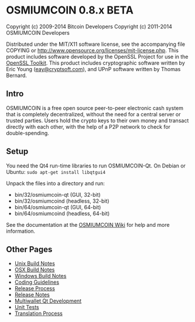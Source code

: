 OSMIUMCOIN 0.8.x BETA
====================

Copyright (c) 2009-2014 Bitcoin Developers
Copyright (c) 2011-2014 OSMIUMCOIN Developers

Distributed under the MIT/X11 software license, see the accompanying
file COPYING or http://www.opensource.org/licenses/mit-license.php.
This product includes software developed by the OpenSSL Project for use in the [OpenSSL Toolkit](http://www.openssl.org/). This product includes
cryptographic software written by Eric Young ([eay@cryptsoft.com](mailto:eay@cryptsoft.com)), and UPnP software written by Thomas Bernard.


Intro
---------------------
OSMIUMCOIN is a free open source peer-to-peer electronic cash system that is
completely decentralized, without the need for a central server or trusted
parties.  Users hold the crypto keys to their own money and transact directly
with each other, with the help of a P2P network to check for double-spending.


Setup
---------------------
You need the Qt4 run-time libraries to run OSMIUMCOIN-Qt. On Debian or Ubuntu:
	`sudo apt-get install libqtgui4`

Unpack the files into a directory and run:

- bin/32/osmiumcoin-qt (GUI, 32-bit)
- bin/32/osmiumcoind (headless, 32-bit)
- bin/64/osmiumcoin-qt (GUI, 64-bit)
- bin/64/osmiumcoind (headless, 64-bit)

See the documentation at the [OSMIUMCOIN Wiki](http://osmiumcoin.info)
for help and more information.


Other Pages
---------------------
- [Unix Build Notes](build-unix.md)
- [OSX Build Notes](build-osx.md)
- [Windows Build Notes](build-msw.md)
- [Coding Guidelines](coding.md)
- [Release Process](release-process.md)
- [Release Notes](release-notes.md)
- [Multiwallet Qt Development](multiwallet-qt.md)
- [Unit Tests](unit-tests.md)
- [Translation Process](translation_process.md)
